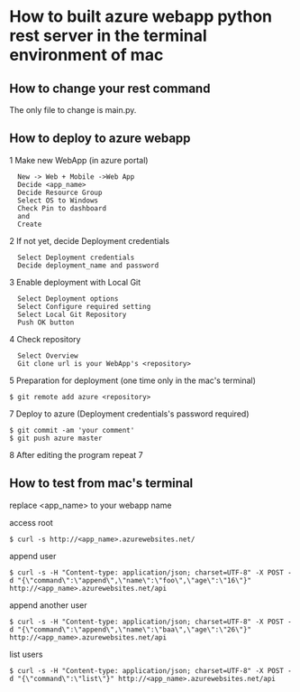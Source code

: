 # How to built azure webapp python rest server in the terminal environment of mac

## How to change your rest command
The only file to change is main.py.  

## How to deploy to azure webapp
1 Make new WebApp (in azure portal)  
```
  New -> Web + Mobile ->Web App
  Decide <app_name>
  Decide Resource Group
  Select OS to Windows
  Check Pin to dashboard
  and
  Create
```
2 If not yet, decide Deployment credentials  
```
  Select Deployment credentials
  Decide deployment_name and password
```
3 Enable deployment with Local Git  
```
  Select Deployment options
  Select Configure required setting
  Select Local Git Repository
  Push OK button
```
4 Check repository  
```
  Select Overview
  Git clone url is your WebApp's <repository>
```
5 Preparation for deployment (one time only in the mac's terminal)  
```
$ git remote add azure <repository>
```
7 Deploy to azure (Deployment credentials's password required)  
```
$ git commit -am 'your comment'
$ git push azure master
```
8 After editing the program repeat 7  

## How to test from mac's terminal
replace \<app_name\> to your webapp name  

access root  
```
$ curl -s http://<app_name>.azurewebsites.net/  
```
append user  
```
$ curl -s -H "Content-type: application/json; charset=UTF-8" -X POST -d "{\"command\":\"append\",\"name\":\"foo\",\"age\":\"16\"}" http://<app_name>.azurewebsites.net/api  
```
append another user  
```
$ curl -s -H "Content-type: application/json; charset=UTF-8" -X POST -d "{\"command\":\"append\",\"name\":\"baa\",\"age\":\"26\"}" http://<app_name>.azurewebsites.net/api  
```
list users  
```
$ curl -s -H "Content-type: application/json; charset=UTF-8" -X POST -d "{\"command\":\"list\"}" http://<app_name>.azurewebsites.net/api
```
